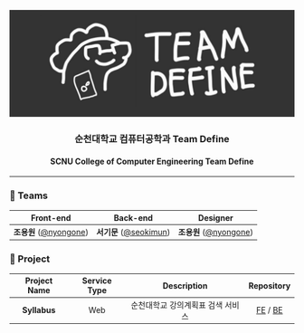 [![Team Define](https://github.com/team-define/.github/blob/main/%E1%84%8C%E1%85%A6%E1%84%86%E1%85%A9%E1%86%A8%E1%84%8B%E1%85%B3%E1%86%AF-%E1%84%8B%E1%85%B5%E1%86%B8%E1%84%85%E1%85%A7%E1%86%A8%E1%84%92%E1%85%A2%E1%84%8C%E1%85%AE%E1%84%89%E1%85%A6%E1%84%8B%E1%85%AD_-001%20(7).png?raw=true)](https://github.com/team-define)

### <p align="center" padding="0">순천대학교 컴퓨터공학과 Team Define</p>
#### <p align="center">SCNU College of Computer Engineering Team Define</p>

---



### 👥 Teams

| Front-end | Back-end | Designer |
|:---:|:---:|:---:|
| **조용원** ([@nyongone](https://github.com/nyongone))| **서기문** ([@seokimun](https://github.com/seokimun))| **조용원** ([@nyongone](https://github.com/nyongone))|

### 📝 Project

|Project Name|Service Type|Description|Repository
|:---:|:---:|:---:|:---:|
| **Syllabus** |Web| 순천대학교 강의계획표 검색 서비스 |[FE](https://github.com/team-define/syllabus-fe) / [BE](https://github.com/team-define/syllabus-be)|
